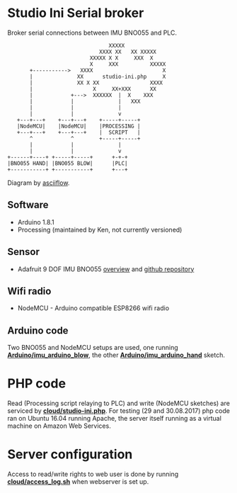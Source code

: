 # Studio Ini Serial broker

Broker serial connections between IMU BNO055 and PLC.

```
                                XXXXX
                             XXXX XX   XX XXXXX
                          XXXXX X X     XXX  X
                          X     XXX          XXXXX
       +----------->   XXXX                      X
       |              XX      studio-ini.php     X
       |              XX X XX                XXXX
       |                   X     XX+XXX      XX
       |            +--->  XXXXXX  |  X    XXX
       |            |              |   XXX
       |            |              |
       |            |              v
   +---+---+    +---+---+    +-----+-----+
   |NodeMCU|    |NodeMCU|    |PROCESSING |
   +---+---+    +---+---+    |  SCRIPT   |
       ^            ^        +-----+-----+
       |            |              |
       |            |              v
+------+----+ +-----+-----+      +-+-+
|BNO055 HAND| |BNO055 BLOW|      |PLC|
+-----------+ +-----------+      +---+
```
Diagram by [asciiflow](http://asciiflow.com).

## Software

* Arduino 1.8.1
* Processing (maintained by Ken, not currently versioned)

## Sensor

* Adafruit 9 DOF IMU BNO055 [overview](https://learn.adafruit.com/adafruit-bno055-absolute-orientation-sensor/overview) and [github repository](https://github.com/adafruit/Adafruit_BNO055)  

## Wifi radio

* NodeMCU - Arduino compatible ESP8266 wifi radio

## Arduino code

Two BNO055 and NodeMCU setups are used, one running [**Arduino/imu_arduino_blow**](https://github.com/dsikar/StudioIniSerialBroker/blob/master/Arduino/imu_arduino_blow/imu_arduino_blow.ino), the other [**Arduino/imu_arduino_hand**](https://github.com/dsikar/StudioIniSerialBroker/blob/master/Arduino/imu_arduino_blow/imu_arduino_blow.ino) sketch.

# PHP code

Read (Processing script relaying to PLC) and write (NodeMCU sketches) are serviced by [**cloud/studio-ini.php**](https://github.com/dsikar/StudioIniSerialBroker/blob/master/cloud/studio-ini.php). For testing (29 and 30.08.2017) php code ran on Ubuntu 16.04 running Apache, the server itself running as a virtual machine on Amazon Web Services.

# Server configuration

Access to read/write rights to web user is done by running [**cloud/access_log.sh**](https://github.com/dsikar/StudioIniSerialBroker/blob/master/cloud/access_log.sh) when webserver is set up.


